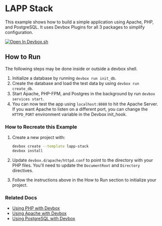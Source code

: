 # LAPP Stack

This example shows how to build a simple application using Apache, PHP, and PostgreSQL. It uses Devbox Plugins for all 3 packages to simplify configuration.

[![Open In Devbox.sh](https://jetpack.io/img/devbox/open-in-devbox.svg)](https://devbox.sh/new?template=lapp-stack)

## How to Run

The following steps may be done inside or outside a devbox shell.

1. Initialize a database by running `devbox run init_db`.
1. Create the database and load the test data by using `devbox run create_db`.
1. Start Apache, PHP-FPM, and Postgres in the background by run `devbox services start`.
1. You can now test the app using `localhost:8080` to hit the Apache Server. If you want Apache to listen on a different port, you can change the `HTTPD_PORT` environment variable in the Devbox init_hook.

### How to Recreate this Example

1. Create a new project with:
    ```bash
    devbox create --template lapp-stack
    devbox install
    ```

1. Update `devbox.d/apache/httpd.conf` to point to the directory with your PHP files. You'll need to update the `DocumentRoot` and `Directory` directives.
1. Follow the instructions above in the How to Run section to initialize your project.

### Related Docs

* [Using PHP with Devbox](https://www.jetpack.io/devbox/docs/devbox_examples/languages/php/)
* [Using Apache with Devbox](https://www.jetpack.io/devbox/docs/devbox_examples/servers/apache/)
* [Using PostgreSQL with Devbox](https://www.jetpack.io/devbox/docs/devbox_examples/databases/postgres/)
